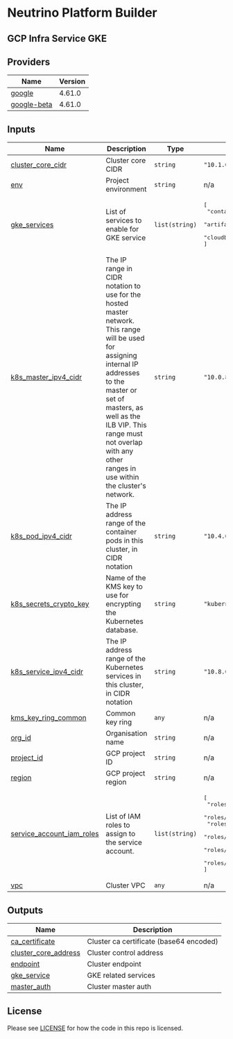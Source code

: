 # Neutrino Platform Builder

## GCP Infra Service GKE

<!-- BEGINNING OF PRE-COMMIT-TERRAFORM DOCS HOOK -->
## Providers

| Name | Version |
|------|---------|
| <a name="provider_google"></a> [google](#provider\_google) | 4.61.0 |
| <a name="provider_google-beta"></a> [google-beta](#provider\_google-beta) | 4.61.0 |

## Inputs

| Name | Description | Type | Default | Required |
|------|-------------|------|---------|:--------:|
| <a name="input_cluster_core_cidr"></a> [cluster\_core\_cidr](#input\_cluster\_core\_cidr) | Cluster core CIDR | `string` | `"10.1.0.0/16"` | no |
| <a name="input_env"></a> [env](#input\_env) | Project environment | `string` | n/a | yes |
| <a name="input_gke_services"></a> [gke\_services](#input\_gke\_services) | List of services to enable for GKE service | `list(string)` | <pre>[<br>  "container.googleapis.com",<br>  "artifactregistry.googleapis.com",<br>  "cloudbuild.googleapis.com"<br>]</pre> | no |
| <a name="input_k8s_master_ipv4_cidr"></a> [k8s\_master\_ipv4\_cidr](#input\_k8s\_master\_ipv4\_cidr) | The IP range in CIDR notation to use for the hosted master network. This range will be used for assigning internal IP addresses to the master or set of masters, as well as the ILB VIP. This range must not overlap with any other ranges in use within the cluster's network. | `string` | `"10.0.82.0/28"` | no |
| <a name="input_k8s_pod_ipv4_cidr"></a> [k8s\_pod\_ipv4\_cidr](#input\_k8s\_pod\_ipv4\_cidr) | The IP address range of the container pods in this cluster, in CIDR notation | `string` | `"10.4.0.0/16"` | no |
| <a name="input_k8s_secrets_crypto_key"></a> [k8s\_secrets\_crypto\_key](#input\_k8s\_secrets\_crypto\_key) | Name of the KMS key to use for encrypting the Kubernetes database. | `string` | `"kubernetes-secrets"` | no |
| <a name="input_k8s_service_ipv4_cidr"></a> [k8s\_service\_ipv4\_cidr](#input\_k8s\_service\_ipv4\_cidr) | The IP address range of the Kubernetes services in this cluster, in CIDR notation | `string` | `"10.8.0.0/16"` | no |
| <a name="input_kms_key_ring_common"></a> [kms\_key\_ring\_common](#input\_kms\_key\_ring\_common) | Common key ring | `any` | n/a | yes |
| <a name="input_org_id"></a> [org\_id](#input\_org\_id) | Organisation name | `string` | n/a | yes |
| <a name="input_project_id"></a> [project\_id](#input\_project\_id) | GCP project ID | `string` | n/a | yes |
| <a name="input_region"></a> [region](#input\_region) | GCP project region | `string` | n/a | yes |
| <a name="input_service_account_iam_roles"></a> [service\_account\_iam\_roles](#input\_service\_account\_iam\_roles) | List of IAM roles to assign to the service account. | `list(string)` | <pre>[<br>  "roles/logging.logWriter",<br>  "roles/monitoring.metricWriter",<br>  "roles/monitoring.viewer",<br>  "roles/storage.objectViewer",<br>  "roles/stackdriver.resourceMetadata.writer",<br>  "roles/artifactregistry.reader"<br>]</pre> | no |
| <a name="input_vpc"></a> [vpc](#input\_vpc) | Cluster VPC | `any` | n/a | yes |

## Outputs

| Name | Description |
|------|-------------|
| <a name="output_ca_certificate"></a> [ca\_certificate](#output\_ca\_certificate) | Cluster ca certificate (base64 encoded) |
| <a name="output_cluster_core_address"></a> [cluster\_core\_address](#output\_cluster\_core\_address) | Cluster control address |
| <a name="output_endpoint"></a> [endpoint](#output\_endpoint) | Cluster endpoint |
| <a name="output_gke_service"></a> [gke\_service](#output\_gke\_service) | GKE related services |
| <a name="output_master_auth"></a> [master\_auth](#output\_master\_auth) | Cluster master auth |
<!-- END OF PRE-COMMIT-TERRAFORM DOCS HOOK -->

## License

Please see [LICENSE](https://github.com/neutrino-io/terraform-google-foundation/blob/master/LICENSE) for how the code in
this repo is licensed.
